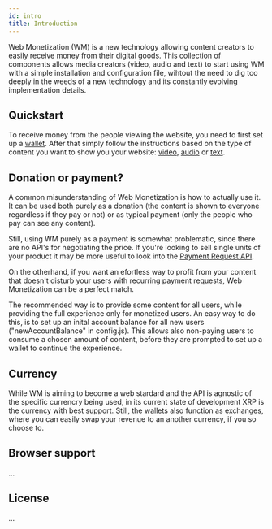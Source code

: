 ```yaml
---
id: intro
title: Introduction
---
```


Web Monetization (WM) is a new technology allowing content creators to easily receive money from their digital goods. This collection of components allows media creators (video, audio and text) to start using WM with a simple installation and configuration file, wihtout the need to dig too deeply in the weeds of a new technology and its constantly evolving implementation details.

## Quickstart

To receive money from the people viewing the website, you need to first set up a [wallet](/docs/wallet). After that simply follow the instructions based on the type of content you want to show you your website: [video](/docs/video-example), [audio](/docs/audio-example) or [text](/docs/text-example).

##  Donation or payment?

A common misunderstanding of Web Monetization is how to actually use it. It can be used both purely as a donation (the content is shown to everyone regardless if they pay or not) or as typical payment (only the people who pay can see any content).

Still, using WM purely as a payment is somewhat problematic, since there are no API's for negotiating the price. If you're looking to sell single units of your product it may be more useful to look into the [Payment Request API](https://developer.mozilla.org/en-US/docs/Web/API/Payment_Request_API).

On the otherhand, if you want an efortless way to profit from your content that doesn't disturb your users with recurring payment requests, Web Monetization can be a perfect match.

The recommended way is to provide some content for all users, while providing the full experience only for monetized users. An easy way to do this, is to set up an inital account balance for all new users ("newAccountBalance" in config.js). This allows also non-paying users to consume a chosen amount of content, before they are prompted to set up a wallet to continue the experience.

## Currency

While WM is aiming to become a web stardard and the API is agnostic of the specific currencry being used, in its current state of development XRP is the currency with best support. Still, the [wallets](/docs/wallet) also function as exchanges, where you can easily swap your revenue to an another currency, if you so choose to.

## Browser support

...


## License

...